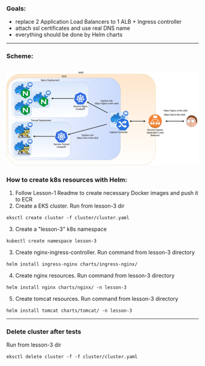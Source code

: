 ### Goals: 
- replace 2 Application Load Balancers to 1 ALB + Ingress controller
- attach ssl certificates and use real DNS name
- everything should be done by Helm charts
---
### Scheme:
![Scheme](../assets/lesson-3.jpg)
---
### How to create k8s resources with Helm:
1. Follow Lesson-1 Readme to create necessary Docker images and push it to ECR
2. Create a EKS cluster. Run from lesson-3 dir
```shell
eksctl create cluster -f cluster/cluster.yaml
```
3. Create a "lesson-3" k8s namespace
```shell
kubectl create namespace lesson-3
```
3. Create nginx-ingress-controller. Run command from lesson-3 directory
```shell
helm install ingress-nginx charts/ingress-nginx/
```
4. Create nginx resources. Run command from lesson-3 directory
```shell
helm install nginx charts/nginx/ -n lesson-3
```
5. Create tomcat resources. Run command from lesson-3 directory
```shell
helm install tomcat charts/tomcat/ -n lesson-3
```

---

### Delete cluster after tests
Run from lesson-3 dir
```shell
eksctl delete cluster -f -f cluster/cluster.yaml
```